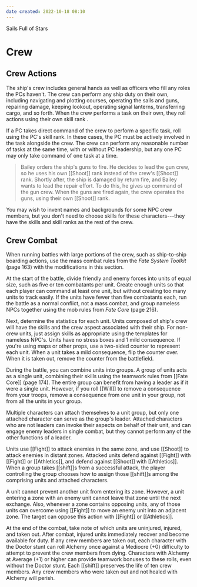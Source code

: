 ```yaml
---
date created: 2022-10-18 08:10
---
```


Sails Full of Stars

# Crew

## Crew Actions

The ship's crew includes general hands as well as officers who fill any
roles the PCs haven't. The crew can perform any ship duty on their own,
including navigating and plotting courses, operating the sails and guns,
repairing damage, keeping lookout, operating signal lanterns,
transferring cargo, and so forth. When the crew performs a task on their
own, they roll actions using their own skill rank .

If a PC takes direct command of the crew to perform a specific task,
roll using the PC's skill rank. In these cases, the PC must be actively
involved in the task alongside the crew. The crew can perform any
reasonable number of tasks at the same time, with or without PC
leadership, but any one PC may only take command of one task at a time.

> Bailey orders the ship's guns to fire. He decides to lead the gun
> crew, so he uses his own [[Shoot]] rank instead of the crew's [[Shoot]] rank.
> Shortly after, the ship is damaged by return fire, and Bailey wants to
> lead the repair effort. To do this, he gives up command of the gun
> crew. When the guns are fired again, the crew operates the guns, using
> their own [[Shoot]] rank.

You may wish to invent names and backgrounds for some NPC crew members,
but you don't need to choose skills for these characters---they have the
skills and skill ranks as the rest of the crew.

## Crew Combat

When running battles with large portions of the crew, such as
ship-to-ship boarding actions, use the mass combat rules from the _Fate
System Toolkit_ (page 163) with the modifications in this section.

At the start of the battle, divide friendly and enemy forces into units
of equal size, such as five or ten combatants per unit. Create enough
units so that each player can command at least one unit, but without
creating too many units to track easily. If the units have fewer than
five combatants each, run the battle as a normal conflict, not a mass
combat, and group nameless NPCs together using the mob rules from _Fate
Core_ (page 216).

Next, determine the statistics for each unit. Units composed of ship's
crew will have the skills and the crew aspect associated with their
ship. For non-crew units, just assign skills as appropriate using the
templates for nameless NPC's. Units have no stress boxes and 1 mild
consequence. If you're using maps or other props, use a two-sided
counter to represent each unit. When a unit takes a mild consequence,
flip the counter over. When it is taken out, remove the counter from the
battlefield.

During the battle, you can combine units into groups. A group of units
acts as a single unit, combining their skills using the teamwork rules
from [[Fate Core]] (page 174). The entire group can benefit from having a
leader as if it were a single unit. However, if you roll [[Will]] to remove
a consequence from your troops, remove a consequence from one unit in
your group, not from all the units in your group.

Multiple characters can attach themselves to a unit group, but only one
attached character can serve as the group's leader. Attached characters
who are not leaders can invoke their aspects on behalf of their unit,
and can engage enemy leaders in single combat, but they cannot perform
any of the other functions of a leader.

Units use [[Fight]] to attack enemies in the same zone, and use [[Shoot]] to
attack enemies in distant zones. Attacked units defend against [[Fight]]
with [[Fight]] or [[Athletics]], and defend against [[Shoot]] with [[Athletics]]. When a
group takes [[shift]]s from a successful attack, the player controlling the
group chooses how to assign those [[shift]]s among the comprising units and
attached characters.

A unit cannot prevent another unit from entering its zone. However, a
unit entering a zone with an enemy unit cannot leave that zone until the
next exchange. Also, whenever a zone contains opposing units, any of
those units can overcome using [[Fight]] to move an enemy unit into an
adjacent zone. The target can oppose this action with [[Fight]] or
[[Athletics]].

At the end of the combat, take note of which units are uninjured,
injured, and taken out. After combat, injured units immediately recover
and become available for duty. If any crew members are taken out, each
character with the Doctor stunt can roll Alchemy once against a Mediocre (+0) difficulty to attempt to prevent the crew members from dying.
Characters with Alchemy at Average (+1) or higher can provide teamwork
bonuses to these rolls, even without the Doctor stunt. Each [[shift]]
preserves the life of ten crew members. Any crew members who were taken
out and not healed with Alchemy will perish.

